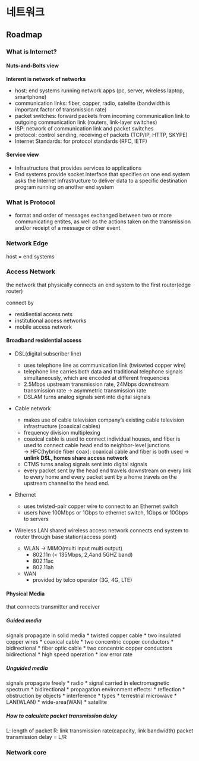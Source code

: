 # 네트워크

## Roadmap

### What is Internet?

#### Nuts-and-Bolts view
**Interent is network of networks**
* host: end systems running network apps
        (pc, server, wireless laptop, smartphone)
* communication links: fiber, copper, radio, satelite
                       (bandwidth is important factor of transmission rate)
* packet switches: forward packets from incoming communication link to outgoing communication link
                   (routers, link-layer switches)
* ISP: network of communication link and packet switches
* protocol: control sending, receiving of packets
            (TCP/IP, HTTP, SKYPE)
* Internet Standards: for protocol standards
                      (RFC, IETF)
#### Service view
* Infrastructure that provides services to applications
* End systems provide socket interface that specifies on one end system asks the Internet infrastructure to deliver data to a specific destination program
running on another end system

### What is Protocol
* format and order of messages exchanged between two or more communicating entites, as well as the actions taken on the transmission and/or receipt of a message or other event

### Network Edge
host = end systems

### Access Network
the network that physically connects an end system to the first router(edge router)

connect by 
* residiential access nets
* institutional access networks
* mobile access network

#### Broadband residential access
* DSL(digital subscriber line)
    * uses telephone line as communication link (twiswted copper wire)
    * telephone line carries both data and traditional telephone signals simultaneously, which
are encoded at different frequencies
    * 2.5Mbps upstream transmission rate, 24Mbps downstream transmission rate
      -> asymmetric transmission rate
    * DSLAM turns analog signals sent into digital signals

* Cable network
    * makes use of cable television company’s existing cable television infrastructure
      (coaxical cables)
    * frequency division multiplexing
    * coaxical cable is used to connect individual houses, and fiber is used to connect cable head end to neighbor-level junctions  
      -> HFC(hybride fiber coax): coaxical cable and fiber is both used
      -> **unlink DSL, homes share access network**
    * CTMS turns analog signals sent into digital signals 
    * every packet sent by the head end travels downstream on every link to every home and every
packet sent by a home travels on the upstream channel to the head end.

* Ethernet
    * uses twisted-pair copper wire to connect to an Ethernet switch
    * users have 100Mbps or 1Gbps to ethernet switch, 1Gbps or 10Gbps to servers

* Wireless LAN
shared wireless access network connects end system to router through base station(access point)
    * WLAN -> MIMO(multi input multi output)
        * 802.11n (< 135Mbps, 2,4and 5GHZ band)
		* 802.11ac
		* 802.11ah
    * WAN
        * provided by telco operator
          (3G, 4G, LTE)
#### Physical Media
that connects transmitter and receiver
##### Guided media
signals propagate in solid media
    * twisted copper cable
        * two insulated copper wires
    * coaxical cable
        * two concentric copper conductors
        * bidirectional
    * fiber optic cable
        * two concentric copper conductors bidirectional
        * high speed operation
        * low error rate
##### Unguided media
signals propagate freely
    * radio
        * signal carried in electromagnetic spectrum
        * bidirectional
        * propagation environment effects:
            * reflection
            * obstruction by objects
            * interference
        * types
            * terrestrial microwave
            * LAN(WLAN)
            * wide-area(WAN)
            * satellite
##### How to calculate packet transmission delay
L: length of packet
R: link transmission rate(capacity, link bandwidth)
packet transmission delay = L/R

### Network core
